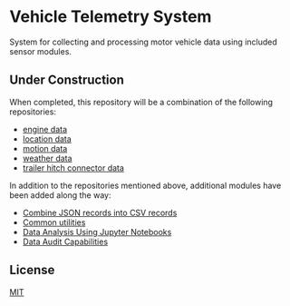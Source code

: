 # Vehicle Telemetry System

System for collecting and processing motor vehicle data using included sensor modules.

## **Under Construction**

When completed, this repository will be a combination of the following repositories:

- [engine data](https://github.com/thatlarrypearson/telemetry-obd)
- [location data](https://github.com/thatlarrypearson/telemetry-gps)
- [motion data](https://github.com/thatlarrypearson/telemetry-imu)
- [weather data](https://github.com/thatlarrypearson/telemetry-wthr)
- [trailer hitch connector data](https://github.com/thatlarrypearson/telemetry-trailer-connector)

In addition to the repositories mentioned above, additional modules have been added along the way:

- [Combine JSON records into CSV records](https://github.com/thatlarrypearson/telemetry-obd-log-to-csv)
- [Common utilities](https://github.com/thatlarrypearson/telemetry-utility)
- [Data Analysis Using Jupyter Notebooks](https://github.com/thatlarrypearson/telemetry-analysis)
- [Data Audit Capabilities](https://github.com/thatlarrypearson/telemetry-counter)

## License

[MIT](./LICENSE.md)

